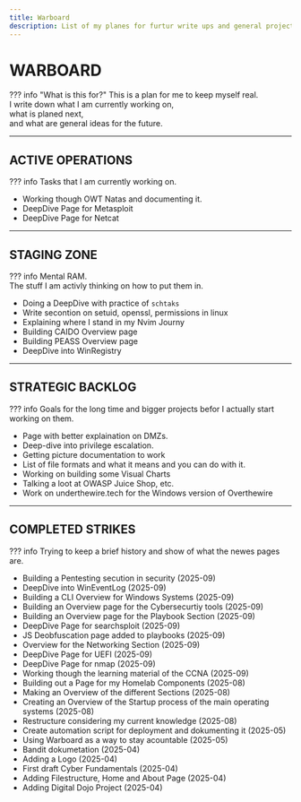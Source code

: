 ```yaml
---
title: Warboard
description: List of my planes for furtur write ups and general project ideas.  
---
```


# WARBOARD

??? info "What is this for?"
    This is a plan for me to keep myself real.  
    I write down what I am currently working on,  
    what is planed next,  
    and what are general ideas for the future.  

---
## ACTIVE OPERATIONS
??? info
    Tasks that I am currently working on.

- Working though OWT Natas and documenting it.
- DeepDive Page for Metasploit
- DeepDive Page for Netcat

---
## STAGING ZONE
??? info 
    Mental RAM.  
    The stuff I am activly thinking on how to put them in.  

- Doing a DeepDive with practice of `schtaks`
- Write secontion on setuid, openssl, permissions in linux
- Explaining where I stand in my Nvim Journy
- Building CAIDO Overview page
- Building PEASS Overview page
- DeepDive into WinRegistry

---
## STRATEGIC BACKLOG
??? info
    Goals for the long time and bigger projects befor I actually start working on them.  

- Page with better explaination on DMZs. 
- Deep-dive into privilege escalation.
- Getting picture documentation to work
- List of file formats and what it means and you can do with it. 
- Working on building some Visual Charts
- Talking a loot at OWASP Juice Shop, etc. 
- Work on underthewire.tech for the Windows version of Overthewire

---
## COMPLETED STRIKES
??? info
    Trying to keep a brief history and show of what the newes pages are.  

- Building a Pentesting secution in security (2025-09)
- DeepDive into WinEventLog (2025-09)
- Building a CLI Overview for Windows Systems (2025-09)
- Building an Overview page for the Cybersecurtiy tools (2025-09)
- Building an Overview page for the Playbook Section (2025-09)
- DeepDive Page for searchsploit (2025-09)
- JS Deobfuscation page added to playbooks (2025-09)
- Overview for the Networking Section (2025-09)
- DeepDive Page for UEFI (2025-09)
- DeepDive Page for nmap (2025-09)
- Working though the learning material of the CCNA (2025-09)
- Building out a Page for my Homelab Components (2025-08)
- Making an Overview of the different Sections (2025-08)
- Creating an Overview of the Startup process of the main operating systems (2025-08)
- Restructure considering my current knowledge (2025-08)
- Create automation script for deployment and dokumenting it (2025-05)
- Using Warboard as a way to stay acountable (2025-05)
- Bandit dokumetation (2025-04)
- Adding a Logo (2025-04)
- First draft Cyber Fundamentals (2025-04)
- Adding Filestructure, Home and About Page (2025-04)
- Adding Digital Dojo Project (2025-04)
